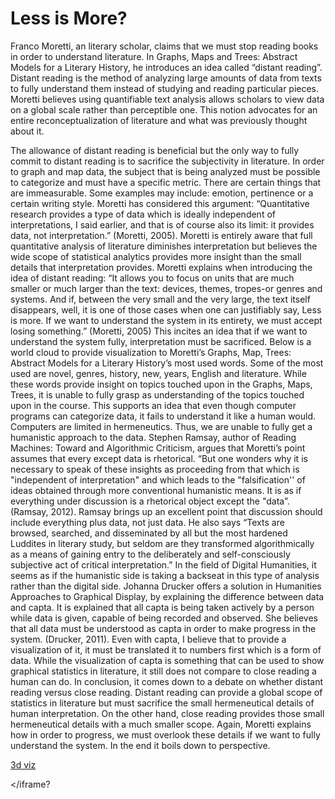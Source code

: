 # Less is More?

Franco Moretti, an literary scholar, claims that we must stop reading books in order to understand literature. In Graphs, Maps and Trees: Abstract Models for a Literary History, he introduces an idea called “distant reading”. Distant reading is the method of analyzing large amounts of data from texts to fully understand them instead of studying and reading particular pieces. Moretti believes using quantifiable text analysis allows scholars to view data on a global scale rather than perceptible one. This notion advocates for an entire reconceptualization of literature and what was previously thought about it. 

The allowance of distant reading is beneficial but the only way to fully commit to distant reading is to sacrifice the subjectivity in literature. In order to graph and map data, the subject that is being analyzed must be possible to categorize and must have a specific metric. There are certain things that are immeasurable. Some examples may include: emotion, pertinence or a certain writing style. Moretti has considered this argument: “Quantitative research provides a type of data which is ideally independent of interpretations, I said earlier, and that is of course also its limit: it provides data, not interpretation.” (Moretti, 2005). Moretti is entirely aware that full quantitative analysis of literature diminishes interpretation but believes the wide scope of statistical analytics provides more insight than the small details that interpretation provides. Moretti explains when introducing the idea of distant reading: “It allows you to focus on units that are much smaller or much larger than the text: devices, themes, tropes-or genres and systems. And if, between the very small and the very large, the text itself disappears, well, it is one of those cases when one can justifiably say, Less is more. If we want to understand the system in its entirety, we must accept losing something.” (Moretti, 2005) This incites an idea that if we want to understand the system fully, interpretation must be sacrificed. 
Below is a world cloud to provide visualization to Moretti’s Graphs, Map, Trees: Abstract Models for a Literary History’s most used words. Some of the most used are novel, genres, history, new, years, English and literature. While these words provide insight on topics touched upon in the Graphs, Maps, Trees, it is unable to fully grasp as understanding of the topics touched upon in the course. This supports an idea that even though computer programs can categorize data, it fails to understand it like a human would. Computers are limited in hermeneutics. Thus, we are unable to fully get a humanistic approach to the data.
Stephen Ramsay, author of Reading Machines: Toward and Algorithmic Criticism, argues that Moretti’s point assumes that every except data is rhetorical. “But one wonders why it is necessary to speak of these insights as proceeding from that which is "independent of interpretation" and which leads to the "falsification'' of ideas obtained through more conventional humanistic means. It is as if everything under discussion is a rhetorical object except the "data”. (Ramsay, 2012). Ramsay brings up an excellent point that discussion should include everything plus data, not just data. He also says “Texts are browsed, searched, and disseminated by all but the most hardened Luddites in literary study, but seldom are they transformed algorithmically as a means of gaining entry to the deliberately and self-consciously subjective act of critical interpretation.” 
  In the field of Digital Humanities, it seems as if the humanistic side is taking a backseat in this type of analysis rather than the digital side. Johanna Drucker offers a solution in Humanities Approaches to Graphical Display, by explaining the difference between data and capta. It is explained that all capta is being taken actively by a person while data is given, capable of being recorded and observed. She believes that all data must be understood as capta in order to make progress in the system. (Drucker, 2011).  Even with capta, I believe that to provide a visualization of it, it must be translated it to numbers first which is a form of data. While the visualization of capta is something that can be used to show graphical statistics in literature, it still does not compare to close reading a human can do. 
In conclusion, it comes down to a debate on whether distant reading versus close reading. Distant reading can provide a global scope of statistics in literature but must sacrifice the small hermeneutical details of human interpretation. On the other hand, close reading provides those small hermeneutical details with a much smaller scope. Again, Moretti explains how in order to progress, we must overlook these details if we want to fully understand the system. In the end it boils down to perspective.


[3d viz](d3/index.html)

<ifrane style="width: 1024px; height:768 px; " src="http://iascatbrock.github.io/IASC-2P02/d3/index.html"></iframe?
